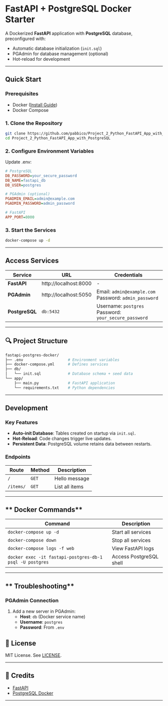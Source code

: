 
# FastAPI + PostgreSQL Docker Starter

A Dockerized **FastAPI** application with **PostgreSQL** database, preconfigured with:  
- Automatic database initialization (`init.sql`)  
- PGAdmin for database management (optional)  
- Hot-reload for development  

---

##  Quick Start  

### **Prerequisites**  
- Docker ([Install Guide](https://docs.docker.com/get-docker/))  
- Docker Compose  

### **1. Clone the Repository**  
```bash
git clone https://github.com/pabbico/Project_2_Python_FastAPI_App_with_PostgreSQL.git
cd Project_2_Python_FastAPI_App_with_PostgreSQL
```

### **2. Configure Environment Variables**  
Update .env:  
```ini
# PostgreSQL
DB_PASSWORD=your_secure_password
DB_NAME=fastapi_db
DB_USER=postgres

# PGAdmin (optional)
PGADMIN_EMAIL=admin@example.com
PGADMIN_PASSWORD=admin_password

# FastAPI
APP_PORT=8000
```

### **3. Start the Services**  
```bash
docker-compose up -d
```

---

## Access Services
| Service | URL | Credentials |  
|---------|-----|------------|  
| **FastAPI** | http://localhost:8000 | - |  
| **PGAdmin** | http://localhost:5050 | Email: `admin@example.com`<br>Password: `admin_password` |  
| **PostgreSQL** | `db:5432` | Username: `postgres`<br>Password: `your_secure_password` |  

---

## **🔍 Project Structure**  
```bash
fastapi-postgres-docker/
├── .env                    # Environment variables
├── docker-compose.yml      # Defines services
├── db/
│   └── init.sql            # Database schema + seed data
└── app/
    ├── main.py             # FastAPI application
    └── requirements.txt    # Python dependencies
```

---

##  Development  

### **Key Features**  
- **Auto-init Database**: Tables created on startup via `init.sql`.  
- **Hot-Reload**: Code changes trigger live updates.  
- **Persistent Data**: PostgreSQL volume retains data between restarts.  

### **Endpoints**  
| Route | Method | Description |  
|-------|--------|-------------|  
| `/` | `GET` | Hello message |  
| `/items/` | `GET` | List all items |  

---

## ** Docker Commands**  
| Command | Description |  
|---------|-------------|  
| `docker-compose up -d` | Start all services |  
| `docker-compose down` | Stop all services |  
| `docker-compose logs -f web` | View FastAPI logs |  
| `docker exec -it fastapi-postgres-db-1 psql -U postgres` | Access PostgreSQL shell |  

---

## ** Troubleshooting**  
### **PGAdmin Connection**  
1. Add a new server in PGAdmin:  
   - **Host**: `db` (Docker service name)  
   - **Username**: `postgres`  
   - **Password**: From `.env`  

## **📜 License**  
MIT License. See [LICENSE](LICENSE).  

---

## **🙌 Credits**  
- [FastAPI](https://fastapi.tiangolo.com/)  
- [PostgreSQL Docker](https://hub.docker.com/_/postgres)  

---
